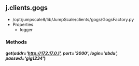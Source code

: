 <!-- toc -->
## j.clients.gogs

- /opt/jumpscale8/lib/JumpScale/clients/gogs/GogsFactory.py
- Properties
    - logger

### Methods

#### get(*addr='http://172.17.0.1', port='3000', login='abdu', passwd='gig1234'*) 

